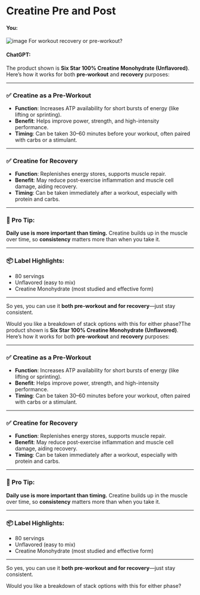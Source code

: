 # Creatine Pre and Post

#### You:
![image](file-service://file-VLSxmpTDyFMEWeGVGWRgQu)
For workout recovery or pre-workout?

#### ChatGPT:
The product shown is **Six Star 100% Creatine Monohydrate (Unflavored)**. Here’s how it works for both **pre-workout** and **recovery** purposes:

---

### ✅ **Creatine as a Pre-Workout**

- **Function**: Increases ATP availability for short bursts of energy (like lifting or sprinting).
- **Benefit**: Helps improve power, strength, and high-intensity performance.
- **Timing**: Can be taken 30–60 minutes before your workout, often paired with carbs or a stimulant.

---

### ✅ **Creatine for Recovery**

- **Function**: Replenishes energy stores, supports muscle repair.
- **Benefit**: May reduce post-exercise inflammation and muscle cell damage, aiding recovery.
- **Timing**: Can be taken immediately after a workout, especially with protein and carbs.

---

### 🧠 Pro Tip:

**Daily use is more important than timing.** Creatine builds up in the muscle over time, so **consistency** matters more than when you take it.

---

### 📦 Label Highlights:

- 80 servings
- Unflavored (easy to mix)
- Creatine Monohydrate (most studied and effective form)

---

So yes, you can use it **both pre-workout and for recovery**—just stay consistent.

Would you like a breakdown of stack options with this for either phase?The product shown is **Six Star 100% Creatine Monohydrate (Unflavored)**. Here’s how it works for both **pre-workout** and **recovery** purposes:

---

### ✅ **Creatine as a Pre-Workout**

- **Function**: Increases ATP availability for short bursts of energy (like lifting or sprinting).
- **Benefit**: Helps improve power, strength, and high-intensity performance.
- **Timing**: Can be taken 30–60 minutes before your workout, often paired with carbs or a stimulant.

---

### ✅ **Creatine for Recovery**

- **Function**: Replenishes energy stores, supports muscle repair.
- **Benefit**: May reduce post-exercise inflammation and muscle cell damage, aiding recovery.
- **Timing**: Can be taken immediately after a workout, especially with protein and carbs.

---

### 🧠 Pro Tip:

**Daily use is more important than timing.** Creatine builds up in the muscle over time, so **consistency** matters more than when you take it.

---

### 📦 Label Highlights:

- 80 servings
- Unflavored (easy to mix)
- Creatine Monohydrate (most studied and effective form)

---

So yes, you can use it **both pre-workout and for recovery**—just stay consistent.

Would you like a breakdown of stack options with this for either phase?
